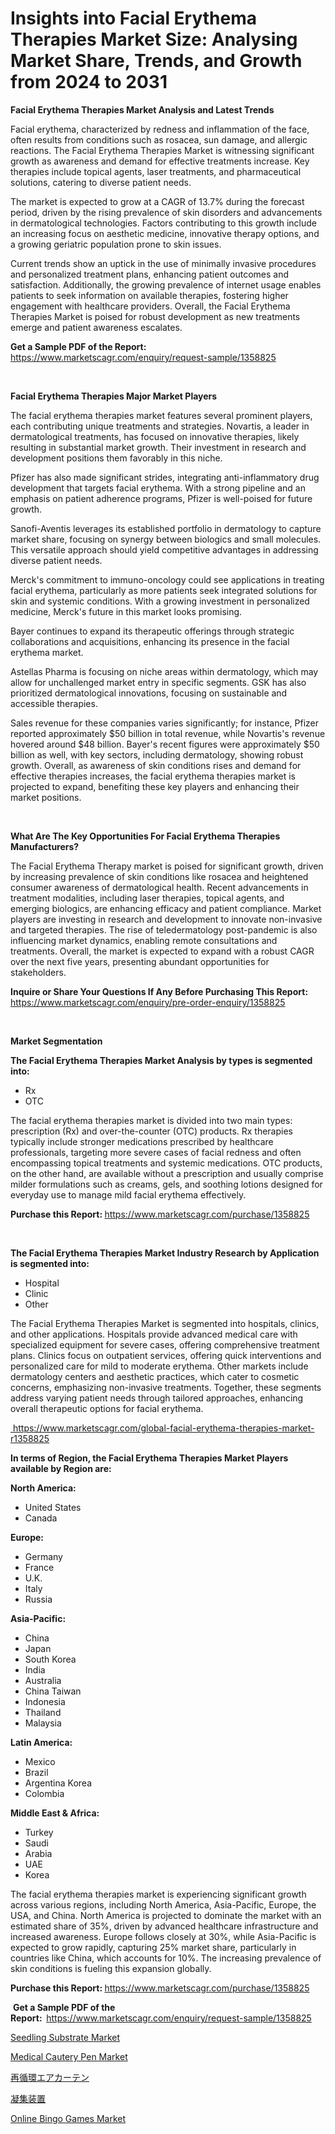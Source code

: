 <p><h1>Insights into Facial Erythema Therapies Market Size: Analysing Market Share, Trends, and Growth from 2024 to 2031</h1></p><p><strong>Facial Erythema Therapies Market Analysis and Latest Trends</strong></p>
<p><p>Facial erythema, characterized by redness and inflammation of the face, often results from conditions such as rosacea, sun damage, and allergic reactions. The Facial Erythema Therapies Market is witnessing significant growth as awareness and demand for effective treatments increase. Key therapies include topical agents, laser treatments, and pharmaceutical solutions, catering to diverse patient needs.</p><p>The market is expected to grow at a CAGR of 13.7% during the forecast period, driven by the rising prevalence of skin disorders and advancements in dermatological technologies. Factors contributing to this growth include an increasing focus on aesthetic medicine, innovative therapy options, and a growing geriatric population prone to skin issues.</p><p>Current trends show an uptick in the use of minimally invasive procedures and personalized treatment plans, enhancing patient outcomes and satisfaction. Additionally, the growing prevalence of internet usage enables patients to seek information on available therapies, fostering higher engagement with healthcare providers. Overall, the Facial Erythema Therapies Market is poised for robust development as new treatments emerge and patient awareness escalates.</p></p>
<p><strong>Get a Sample PDF of the Report:&nbsp;</strong> <a href="https://www.marketscagr.com/enquiry/request-sample/1358825">https://www.marketscagr.com/enquiry/request-sample/1358825</a></p>
<p>&nbsp;</p>
<p><strong>Facial Erythema Therapies Major Market Players</strong></p>
<p><p>The facial erythema therapies market features several prominent players, each contributing unique treatments and strategies. Novartis, a leader in dermatological treatments, has focused on innovative therapies, likely resulting in substantial market growth. Their investment in research and development positions them favorably in this niche. </p><p>Pfizer has also made significant strides, integrating anti-inflammatory drug development that targets facial erythema. With a strong pipeline and an emphasis on patient adherence programs, Pfizer is well-poised for future growth.</p><p>Sanofi-Aventis leverages its established portfolio in dermatology to capture market share, focusing on synergy between biologics and small molecules. This versatile approach should yield competitive advantages in addressing diverse patient needs.</p><p>Merck's commitment to immuno-oncology could see applications in treating facial erythema, particularly as more patients seek integrated solutions for skin and systemic conditions. With a growing investment in personalized medicine, Merck's future in this market looks promising.</p><p>Bayer continues to expand its therapeutic offerings through strategic collaborations and acquisitions, enhancing its presence in the facial erythema market. </p><p>Astellas Pharma is focusing on niche areas within dermatology, which may allow for unchallenged market entry in specific segments. GSK has also prioritized dermatological innovations, focusing on sustainable and accessible therapies.</p><p>Sales revenue for these companies varies significantly; for instance, Pfizer reported approximately $50 billion in total revenue, while Novartis's revenue hovered around $48 billion. Bayer's recent figures were approximately $50 billion as well, with key sectors, including dermatology, showing robust growth. Overall, as awareness of skin conditions rises and demand for effective therapies increases, the facial erythema therapies market is projected to expand, benefiting these key players and enhancing their market positions.</p></p>
<p>&nbsp;</p>
<p><strong>What Are The Key Opportunities For Facial Erythema Therapies Manufacturers?</strong></p>
<p><p>The Facial Erythema Therapy market is poised for significant growth, driven by increasing prevalence of skin conditions like rosacea and heightened consumer awareness of dermatological health. Recent advancements in treatment modalities, including laser therapies, topical agents, and emerging biologics, are enhancing efficacy and patient compliance. Market players are investing in research and development to innovate non-invasive and targeted therapies. The rise of teledermatology post-pandemic is also influencing market dynamics, enabling remote consultations and treatments. Overall, the market is expected to expand with a robust CAGR over the next five years, presenting abundant opportunities for stakeholders.</p></p>
<p><strong>Inquire or Share Your Questions If Any Before Purchasing This Report:</strong> <a href="https://www.marketscagr.com/enquiry/pre-order-enquiry/1358825">https://www.marketscagr.com/enquiry/pre-order-enquiry/1358825</a></p>
<p>&nbsp;</p>
<p><strong>Market Segmentation</strong></p>
<p><strong>The Facial Erythema Therapies Market Analysis by types is segmented into:</strong></p>
<p><ul><li>Rx</li><li>OTC</li></ul></p>
<p><p>The facial erythema therapies market is divided into two main types: prescription (Rx) and over-the-counter (OTC) products. Rx therapies typically include stronger medications prescribed by healthcare professionals, targeting more severe cases of facial redness and often encompassing topical treatments and systemic medications. OTC products, on the other hand, are available without a prescription and usually comprise milder formulations such as creams, gels, and soothing lotions designed for everyday use to manage mild facial erythema effectively.</p></p>
<p><strong>Purchase this Report:&nbsp;</strong><a href="https://www.marketscagr.com/purchase/1358825">https://www.marketscagr.com/purchase/1358825</a></p>
<p>&nbsp;</p>
<p><strong>The Facial Erythema Therapies Market Industry Research by Application is segmented into:</strong></p>
<p><ul><li>Hospital</li><li>Clinic</li><li>Other</li></ul></p>
<p><p>The Facial Erythema Therapies Market is segmented into hospitals, clinics, and other applications. Hospitals provide advanced medical care with specialized equipment for severe cases, offering comprehensive treatment plans. Clinics focus on outpatient services, offering quick interventions and personalized care for mild to moderate erythema. Other markets include dermatology centers and aesthetic practices, which cater to cosmetic concerns, emphasizing non-invasive treatments. Together, these segments address varying patient needs through tailored approaches, enhancing overall therapeutic options for facial erythema.</p></p>
<p><a href="https://www.marketscagr.com/global-facial-erythema-therapies-market-r1358825">&nbsp;https://www.marketscagr.com/global-facial-erythema-therapies-market-r1358825</a></p>
<p><strong>In terms of Region, the Facial Erythema Therapies Market Players available by Region are:</strong></p>
<p>
    <p> <strong> North America: </strong>
        <ul>
            <li>United States</li>
            <li>Canada</li>
        </ul>
        </p> 
    <p> <strong> Europe: </strong>
        <ul>
            <li>Germany</li>
            <li>France</li>
            <li>U.K.</li>
            <li>Italy</li>
            <li>Russia</li>
        </ul>
        </p> 
    <p> <strong> Asia-Pacific: </strong>
        <ul>
            <li>China</li>
            <li>Japan</li>
            <li>South Korea</li>
            <li>India</li>
            <li>Australia</li>
            <li>China Taiwan</li>
            <li>Indonesia</li>
            <li>Thailand</li>
            <li>Malaysia</li>
        </ul>
        </p> 
    <p> <strong> Latin America: </strong>
        <ul>
            <li>Mexico</li>
            <li>Brazil</li>
            <li>Argentina Korea</li>
            <li>Colombia</li>
        </ul>
        </p> 
    <p> <strong> Middle East & Africa: </strong>
        <ul>
            <li>Turkey</li>
            <li>Saudi</li>
            <li>Arabia</li>
            <li>UAE</li>
            <li>Korea</li>
        </ul>
    </p>
    </p>
<p><p>The facial erythema therapies market is experiencing significant growth across various regions, including North America, Asia-Pacific, Europe, the USA, and China. North America is projected to dominate the market with an estimated share of 35%, driven by advanced healthcare infrastructure and increased awareness. Europe follows closely at 30%, while Asia-Pacific is expected to grow rapidly, capturing 25% market share, particularly in countries like China, which accounts for 10%. The increasing prevalence of skin conditions is fueling this expansion globally.</p></p>
<p><strong>Purchase this Report: </strong><a href="https://www.marketscagr.com/purchase/1358825">https://www.marketscagr.com/purchase/1358825</a></p>
<p>&nbsp;<strong>Get a Sample PDF of the Report:&nbsp;&nbsp;</strong><a href="https://www.marketscagr.com/enquiry/request-sample/1358825">https://www.marketscagr.com/enquiry/request-sample/1358825</a></p>
<p><strong></strong></p>
<p><p><a href="https://issuu.com/reportprime-2/docs/seedling-substrate-market-size-2030_53e4852e2d54f5">Seedling Substrate Market</a></p><p><a href="https://issuu.com/reportprime-2/docs/medical-cautery-pen-market-size-203_0e73d81f3d529c">Medical Cautery Pen Market</a></p><p><a href="https://medium.com/@candacekuhn1920/%E3%82%B0%E3%83%AD%E3%83%BC%E3%83%90%E3%83%AB%E5%86%8D%E5%BE%AA%E7%92%B0%E3%82%A8%E3%82%A2%E3%82%AB%E3%83%BC%E3%83%86%E3%83%B3%E5%B8%82%E5%A0%B4%E5%88%86%E6%9E%90-%E3%83%88%E3%83%AC%E3%83%B3%E3%83%89-%E4%BA%88%E6%B8%AC-%E6%88%90%E9%95%B7%E6%A9%9F%E4%BC%9A-2024%E5%B9%B4-2031%E5%B9%B4-186%E3%83%9A%E3%83%BC%E3%82%B8%E3%81%AE%E3%83%AC%E3%83%9D%E3%83%BC%E3%83%88-e80ddab3bf89">再循環エアカーテン</a></p><p><a href="https://medium.com/@candacekuhn1920/flocculation-instruments-market-%E3%81%AF-%E3%82%B3%E3%82%B9%E3%83%88%E7%AE%A1%E7%90%86%E3%81%A8%E5%8A%B9%E7%8E%87%E5%90%91%E4%B8%8A%E3%82%92%E5%84%AA%E5%85%88%E3%81%97%E3%81%BE%E3%81%99-%E3%81%95%E3%82%89%E3%81%AB-%E5%A0%B1%E5%91%8A%E6%9B%B8%E3%81%AF%E5%B8%82%E5%A0%B4%E3%81%AE%E9%9C%80%E8%A6%81%E9%9D%A2%E3%81%A8%E4%BE%9B%E7%B5%A6%E9%9D%A2%E3%81%AE%E4%B8%A1%E6%96%B9%E3%82%92%E3%82%AB%E3%83%90%E3%83%BC%E3%81%97%E3%81%A6%E3%81%84%E3%81%BE%E3%81%99-flocculation-ef474a46f8b8">凝集装置</a></p><p><a href="https://www.linkedin.com/pulse/what-influencing-future-online-bingo-games-market-insights-8ub2e?trackingId=y0WS1jpCSfWs%2FvL4W1Qk2A%3D%3D">Online Bingo Games Market</a></p></p>